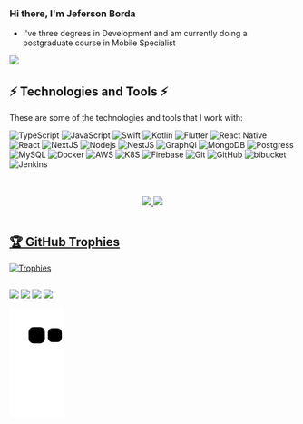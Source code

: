 

### Hi there, I'm Jeferson Borda

- I've three degrees in Development and am currently doing a postgraduate course in Mobile Specialist

<img src="https://camo.githubusercontent.com/5dc6ee33381917e41fc9c4951799268998f11a9b864399bf79a0842e4f9b194d/68747470733a2f2f692e696d6775722e636f6d2f315a76566b44632e676966" />

<div />

## ⚡ Technologies and Tools ⚡

These are some of the technologies and tools that I work with:

![TypeScript](https://img.shields.io/badge/-TypeScript-007ACC?style=flat-square&logo=typescript&logoColor=white)
![JavaScript](https://img.shields.io/badge/-JavaScript-F7DF1E?style=flat-square&logo=JavaScript&logoColor=black)
![Swift](https://img.shields.io/badge/-Swift-FA7343?style=flat-square&logo=Swift&logoColor=white)
![Kotlin](https://img.shields.io/badge/-Kotlin-purple?style=flat-square&logo=Kotlin&logoColor=white)
![Flutter](https://img.shields.io/badge/-Flutter-0075F2?style=flat-square&logo=Flutter&logoColor=white)
![React Native](https://img.shields.io/badge/-React%20Native-2496ED?style=flat-square&logo=react&logoColor=white)
![React](https://img.shields.io/badge/-React-007396?style=flat-square&logo=react&logoColor=white)
![NextJS](https://img.shields.io/badge/-Next.js-000000?style=flat-square&logo=Next.js&logoColor=white)
![Nodejs](https://img.shields.io/badge/-Nodejs-339933?style=flat-square&logo=Node.js&logoColor=white)
![NestJS](https://img.shields.io/badge/-NestJS-E0234E?style=flat-square&logo=NestJS&logoColor=white)
![GraphQl](https://img.shields.io/badge/-GraphQL-E10098?style=flat-square&logo=GraphQL&logoColor=white)
![MongoDB](https://img.shields.io/badge/-MongoDB-47A248?style=flat-square&logo=MongoDB&logoColor=white)
![Postgress](https://img.shields.io/badge/PostgreSQL-316192?style=flat-square&logo=postgresql&logoColor=white)
![MySQL](https://img.shields.io/badge/-MySQL-4479A1?style=flat-square&logo=mysql&logoColor=white)
![Docker](https://img.shields.io/badge/-Docker-2496ED?style=flat-square&logo=docker&logoColor=white)
![AWS](https://img.shields.io/badge/Amazon_AWS-232F3E?style=flat-square&logo=amazon-aws&logoColor=white)
![K8S](https://img.shields.io/badge/-Kubernetes-326CE5?style=flat-square&logo=Kubernetes&logoColor=white)
![Firebase](https://img.shields.io/badge/Firebase-ffca28?style=flat-square&logo=Firebase&logoColor=black)
![Git](https://img.shields.io/badge/-Git-F05032?style=flat-square&logo=Git&logoColor=white)
![GitHub](https://img.shields.io/badge/-GitHub-181717?style=flat-square&logo=github)
![bibucket](https://img.shields.io/badge/-Bitbucket-0052CC?style=flat-square&logo=Bitbucket&logoColor=white)
![Jenkins](https://img.shields.io/badge/-Jenkins-D24939?style=flat-square&logo=Jenkins&logoColor=white)

<br/>

<div style="display: inline_block"><br>
  
  <div align="center">
  <a href="https://github.com/jeffmnb">
  <img height="180em" src="https://github-readme-stats.vercel.app/api?username=jeffmnb&show_icons=true&theme=dracula&include_all_commits=true&count_private=true"/>
  <img height="180em" src="https://github-readme-stats.vercel.app/api/top-langs/?username=jeffmnb&layout=compact&theme=dracula"/>
</div>

</div>
  
<br/>

<div align="left">

## 🏆 GitHub Trophies
  ![Trophies](https://github-profile-trophy.vercel.app/?username=jeffmnb&title=Joined2020,Repositories,Experience,Commits&theme=nord)
</div>
  
</div>
  
  ##
 
<div> 
  <a href="https://www.instagram.com/jefersonborda1" target="_blank"><img src="https://img.shields.io/badge/-Instagram-%23E4405F?style=for-the-badge&logo=instagram&logoColor=white" target="_blank"></a>
 <a href="https://discord.gg/ctdeqCvA" target="_blank"><img src="https://img.shields.io/badge/Discord-7289DA?style=for-the-badge&logo=discord&logoColor=white" target="_blank"></a> 
  <a href = "mailto:jeferson.nborda@gmail.com"><img src="https://img.shields.io/badge/-Gmail-%23333?style=for-the-badge&logo=gmail&logoColor=white" target="_blank"></a>
  <a href="https://www.linkedin.com/in/jeferson-mateus-nunes-borda-459598235/" target="_blank"><img src="https://img.shields.io/badge/-LinkedIn-%230077B5?style=for-the-badge&logo=linkedin&logoColor=white" target="_blank"></a> 
 
  ![Snake animation](https://github.com/jeffmnb/jeffmnb/blob/output/github-contribution-grid-snake.svg)
 
</div>
